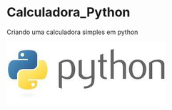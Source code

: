 # Calculadora_Python
Criando uma calculadora simples em python


<img src="https://github.com/marcospatton/learning-_Python/blob/main/logo.jpg"></a>
<br><br>
